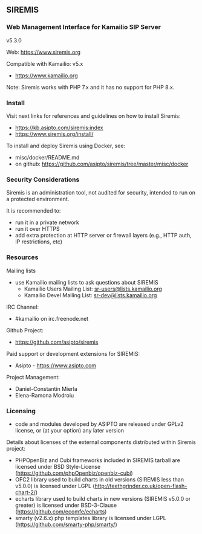 ## SIREMIS

### Web Management Interface for Kamailio SIP Server

v5.3.0

Web: https://www.siremis.org

Compatible with Kamailio: v5.x

  * https://www.kamailio.org

Note: Siremis works with PHP 7.x and it has no support for PHP 8.x.

### Install

Visit next links for references and guidelines on how to install Siremis:

  * https://kb.asipto.com/siremis:index
  * https://www.siremis.org/install/

To install and deploy Siremis using Docker, see:

  * misc/docker/README.md
  * on github: https://github.com/asipto/siremis/tree/master/misc/docker

### Security Considerations

Siremis is an administration tool, not audited for security, intended to run on a protected environment.

It is recommended to:

  * run it in a private network
  * run it over HTTPS
  * add extra protection at HTTP server or firewall layers (e.g., HTTP auth, IP restrictions, etc)

### Resources

Mailing lists

  * use Kamailio mailing lists to ask questions about SIREMIS
    * Kamailio Users Mailing List: <sr-users@lists.kamailio.org>
    * Kamailio Devel Mailing List: <sr-dev@lists.kamailio.org>

IRC Channel:

  * #kamailio on irc.freenode.net

Github Project:

  * https://github.com/asipto/siremis

Paid support or development extensions for SIREMIS:

  * Asipto - https://www.asipto.com

Project Management:

  * Daniel-Constantin Mierla
  * Elena-Ramona Modroiu

### Licensing

  * code and modules developed by ASIPTO are released under GPLv2 license, or (at your option) any later version

Details about licenses of the external components distributed within Siremis project:

  * PHPOpenBiz and Cubi frameworks included in SIREMIS tarball are licensed under BSD Style-License (https://github.com/phpOpenbiz/openbiz-cubi)
  * OFC2 library used to build charts in old versions (SIREMIS less than v5.0.0) is licensed under LGPL (http://teethgrinder.co.uk/open-flash-chart-2/)
  * echarts library used to build charts in new versions (SIREMIS v5.0.0 or greater) is licensed under BSD-3-Clause (https://github.com/ecomfe/echarts)
  * smarty (v2.6.x) php templates library is licensed under LGPL (https://github.com/smarty-php/smarty/)

